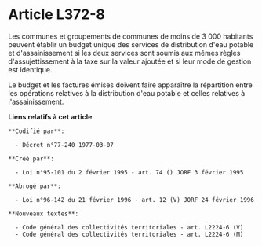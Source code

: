 # Article L372-8

Les communes et groupements de communes de moins de 3 000 habitants peuvent établir un budget unique des services de
distribution d'eau potable et d'assainissement si les deux services sont soumis aux mêmes règles d'assujettissement à la taxe
sur la valeur ajoutée et si leur mode de gestion est identique.

Le budget et les factures émises doivent faire apparaître la répartition entre les opérations relatives à la distribution
d'eau potable et celles relatives à l'assainissement.

**Liens relatifs à cet article**

	**Codifié par**:

	  - Décret n°77-240 1977-03-07

	**Créé par**:

	  - Loi n°95-101 du 2 février 1995 - art. 74 () JORF 3 février 1995

	**Abrogé par**:

	  - Loi n°96-142 du 21 février 1996 - art. 12 (V) JORF 24 février 1996

	**Nouveaux textes**:

	  - Code général des collectivités territoriales - art. L2224-6 (V)
	  - Code général des collectivités territoriales - art. L2224-6 (M)
